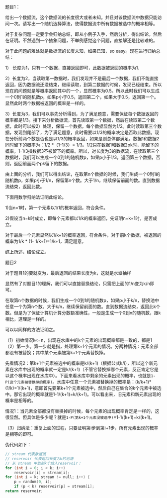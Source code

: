 题目1：

给出一个数据流，这个数据流的长度很大或者未知。并且对该数据流中数据只能访问一次。请写出一个随机选择算法，使得数据流中所有数据被选中的概率相等。

对于复杂问题一定要学会归纳总结，即从小例子入手，然后分析，得出结论，然后在证明。不然遇到一个抽象问题，不举例感觉这个问题，直接解还是比较难的。

对于此问题的难处就是数据流的长度未知，如果已知，so easy。现在进行归纳总结：

1） 长度为1，只有一个数据，直接返回即可，此数据被返回的概率为1.

2）长度为2，当读取第一数据时，我们发现并不是最后一个数据，我们不能直接返回，因为数据流还没结束，继续读取，到第二数据的时候，发现已经结束。所以现在的问题就是等概率返回其中的一个，显然概率为0.5。所以此时我们可以生成一个0到1的随机数p，如果p小于0.5，返回第二个，如果大于0.5，返回第一个。显然此时两个数据被返回的概率是一样的。

3）长度为3，我们可以事先分析得到，为了满足题意，需要保证每个数据返回的概率都是1/3。接下来分析数据流，首先读取第一个数据，然后在读取第二个数据，此时可以按2）处理，保留一个数据，每个数据显然为1/2。此时读取第三个数据，发现到尾部了，为了满足题意，此时需要以1/3的概率决定是否取此数据。现在分析前两个数是否也是以1/3的概率返回，如果是则总体都满足。数据1和数据2同时留下的概率为：1/2 *（1-1/3）= 1/3。1/2只在数据1和数据2pk时，能留下的概率，1-1/3指数据3不被留下的概率。所以，对长度为3的数据流，在读取第三个数据时，我们可以生成一个0到1的随机数p，如果p小于1/3，返回第三个数据，否则，返回前面两个pk留下的数据。

由上面的分析，我们可以得出结论，在取第n个数据的时候，我们生成一个0到1的随机数p，如果p小于1/n，保留第n个数。大于1/n，继续保留前面的数。直到数据流结束，返回此数。

下面用数学归纳法证明此结论。

1)当n=1时，第一个元素以1/1的概率返回，符合条件。

2)假设当n=k时成立，即每个元素都以1/k的概率返回，先证明n=k+1时，是否成立。

对于最后一个元素显然以1/k+1的概率返回，符合条件，对于前k个数据，被返回的概率为1/k * (1- 1/k+1)=1/k+1，满足题意。

综上所述，结论成立。

题目2

对于题目1的要就变为，最后返回的结果长度为k，这就是水塘抽样

显然有了对题目1的理解，我们可以直接替换结论，只需把上面的1/n变为k/n即可。

在取第n个数据的时候，我们生成一个0到1的随机数p，如果p小于k/n，替换池中任意一个为第n个数。大于k/n，继续保留前面的数。直到数据流结束，返回此k个数。但是为了保证计算机计算分数额准确性，一般是生成一个0到n的随机数，跟k相比，道理是一样的。

可以以同样的方法证明之。

（1）初始情况k<=n，出现在水库中的k个元素的出现概率都是一致的，都是1
（2）第一步。第一步就是指，处理第k+1个元素的情况。分两种情况：元素全部都没有被替换；其中某个元素被第k+1个元素替换掉。

先看情况2：第k+1个元素被选中的概率是k/(k+1)（根据公式k/i），所以这个新元素在水库中出现的概率就一定是k/(k+1)（不管它替换掉哪个元素，反正肯定它是以这个概率出现在水库中）。下面来看水库中剩余的元素出现的概率，也就是`1-P(这个元素被替换掉的概率)`。水库中任意一个元素被替换掉的概率是：(k/k+1)*(1/k)=1/(k+1)，意即首先要第k+1个元素被选中，然后自己在集合的k个元素中被选中。那它出现的概率就是1-1/(k+1)=k/(k+1)。可以看出来，旧元素和新元素出现的概率是相等的。

情况1：当元素全部都没有替换掉的时候，每个元素的出现概率肯定是一样的，这很显然。但具体是多少呢？就是`1-P(第k+1个元素没被选中)`=1-1/(k+1)=k/(k+1)。

（3）归纳法：重复上面的过程，只要证明第i步到第i+1步，所有元素出现的概率是相等的即可。

伪代码如下：

```cpp
// stream 代表数据流
// reservoir 代表返回长度为k的池塘
// 从 stream 中取前k个放入reservoir；
for (int i = 0; i < k; i++)
    reservoir[i] = stream[i];
for (int i = k; stream != null; i++) {
    p = random(0, i);
    if (p < k) reservoir[p] = stream[i];
return reservoir;
```



